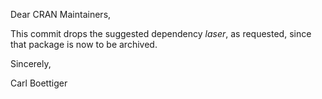 Dear CRAN Maintainers,

This commit drops the suggested dependency *laser*, as requested, since that package is now to be archived.

Sincerely,

Carl Boettiger
